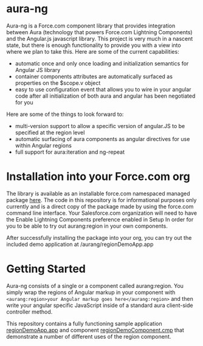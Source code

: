 aura-ng
=======
Aura-ng is a Force.com component library that provides integration between Aura (technology that powers Force.com Lightning Components) and the Angular.js javascript library. This project is very much in a nascent state, but there is enough functionality to provide you with a view into where we plan to take this. Here are some of the current capabilities:

- automatic once and only once loading and initialization semantics for Angular JS library
- container components attributes are automatically surfaced as properties on the $scope.v object
- easy to use configuration event that allows you to wire in your angular code after all initialization of both aura and angular has been negotiated for you

Here are some of the things to look forward to:

- multi-version support to allow a specific version of angular.JS to be specified at the region level
- automatic surfacing of aura components as angular directives for use within Angular regions
- full support for aura:iteration and ng-repeat

Installation into your Force.com org
====================================
The library is available as an installable force.com namespaced managed package [here](https://login.salesforce.com/packaging/installPackage.apexp?p0=04to0000000JiGn). The code in this repository is for informational purposes only currently and is a direct copy of the package made by using the force.com command line interface. Your Salesforce.com organization will need to have the Enable Lightning Components preference enabled in Setup In order for you to be able to try out aurang:region in your own components.

After successfully installing the package into your org, you can try out the included demo application at /aurang/regionDemoApp.app

Getting Started
===============
Aura-ng consists of a single or a component called aurang:region. You simply wrap the regions of Angular markup in your component with `<aurang:region>your Angular markup goes here</aurang:region>` and then write your angular specific JavaScript inside of a standard aura client-side controller method.

This repository contains a fully functioning sample application [regionDemoApp.app](https://github.com/forcedotcom/aura-ng/blob/master/metadata/aura/regionDemoApp/regionDemoAppApplication.app) and component [regionDemoComponent.cmp](https://github.com/forcedotcom/aura-ng/blob/master/metadata/aura/regionDemo/regionDemoComponent.cmp) that demonstrate a number of different uses of the region component.

